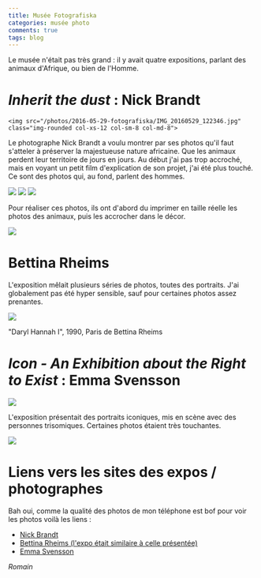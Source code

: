 ```yaml
---
title: Musée Fotografiska
categories: musée photo
comments: true
tags: blog
---
```


Le musée n'était pas très grand : il y avait quatre expositions,
parlant des animaux d'Afrique, ou bien de l'Homme.

# *Inherit the dust* : Nick Brandt
    <img src="/photos/2016-05-29-fotografiska/IMG_20160529_122346.jpg" class="img-rounded col-xs-12 col-sm-8 col-md-8">

Le photographe Nick Brandt a voulu montrer par ses photos qu'il faut
s'atteler à préserver la majestueuse nature africaine. Que les animaux
perdent leur territoire de jours en jours.
Au début j'ai pas trop accroché, mais en voyant un petit film d'explication
de son projet, j'ai été plus touché. Ce sont des photos qui, au fond,
parlent des hommes.

<section class = "row">
    <img src="/photos/2016-05-29-fotografiska/IMG_20160529_122636.jpg" class="img-rounded col-xs-12 col-sm-12 col-md-12">
    <img src="/photos/2016-05-29-fotografiska/IMG_20160529_124407.jpg" class="img-rounded col-xs-12 col-sm-12 col-md-12">
    <img src="/photos/2016-05-29-fotografiska/IMG_20160529_124543.jpg" class="img-rounded col-xs-12 col-sm-12 col-md-12">
</section>

Pour réaliser ces photos, ils ont d'abord du imprimer en taille réelle
les photos des animaux, puis les accrocher dans le décor.

  <img src="/photos/2016-05-29-fotografiska/IMG_20160529_124351.jpg" class="img-rounded col-xs-12 col-sm-12 col-md-12">

# Bettina Rheims

L'exposition mêlait plusieurs séries de photos, toutes des portraits.
J'ai globalement pas été hyper sensible, sauf pour certaines photos
assez prenantes.

<img src="/photos/2016-05-29-fotografiska/IMG_20160529_130440.jpg" class="img-rounded col-xs-12 col-sm-12 col-md-12">
  <p>"Daryl Hannah I", 1990, Paris de Bettina Rheims</p>

# *Icon - An Exhibition about the Right to Exist* : Emma Svensson


<img src="/photos/2016-05-29-fotografiska/IMG_20160529_131857.jpg" class="img-rounded col-xs-12 col-sm-12 col-md-12">

L'exposition présentait des portraits iconiques, mis en scène avec des
personnes trisomiques. Certaines photos étaient très touchantes.


  <img src="/photos/2016-05-29-fotografiska/IMG_20160529_131824.jpg" class="img-rounded col-xs-12 col-sm-12 col-md-12">

# Liens vers les sites des expos / photographes

Bah oui, comme la qualité des photos de mon téléphone est bof
pour voir les photos voilà les liens :

* [Nick Brandt](http://inheritthedust.nickbrandt.com/)
* [Bettina Rheims (l'expo était similaire à celle présentée)](http://www.actuart.org/2016/02/expo-photographie-contemporaine-bettina-rheims.html)
* [Emma Svensson](http://icons.fotografiska.eu/?p=133)

*Romain*
